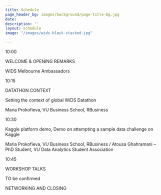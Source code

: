 ```yaml
---
title: Schedule
page_header_bg: images/background/page-title-bg.jpg
date: 
description: ''
layout: schedule
image: "/images/wids-black-stacked.jpg"

---
```

10:00

WELCOME & OPENING REMARKS

WiDS Melbourne Ambassadors

10:15

DATATHON CONTEXT

Setting the context of global WiDS Datathon

Maria Prokofieva, VU Business School, RBusiness

10:30

Kaggle platform demo, Demo on attempting a sample data challenge on Kaggle

Maria Prokofieva, VU Business School, RBusiness / Atousa Ghahramani – PhD Student, VU Data Analytics Student Association

10:45

WORKSHOP TALKS

TO be confirmed

NETWORKING AND CLOSING